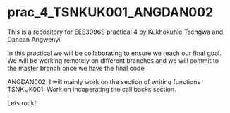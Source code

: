 # prac_4_TSNKUK001_ANGDAN002
This is a repository for EEE3096S practical 4
by Kukhokuhle Tsengwa and Dancan Angwenyi

In this practical we will be collaborating to ensure we reach our final goal.
We will be working remotely on different branches and we will commit to the master branch once we have the final code

ANGDAN002: I will mainly work on the section of writing functions
TSNKUK001: Work on incoperating the call backs section.

Lets rock!!
